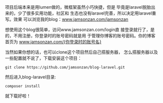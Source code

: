 项目后端本来是用lumen做的，微框架虽然小巧快捷，但是
毕竟是laravel脱胎出来的，少了很多实用功能，社区和
生态也没有laravel完善，所以决定用laravel重写。效果
可以浏览我的blog：www.jamsonzan.com/jamsonzan

想使用这个blog很简单，访问www.jamsonzan.com/login直
接登录就行了，是的，不用注册，你登录时的账号密码就是用
于管理你博客的账号密码。你的博客首页为
www.jamsonzan.com/{你登录时的账号名}

当然如果你想的话，也可以clone这个项目然后自己搭服务器，
怎么搭服务器以及一些配置就不说了，下载安装这个项目：
```
git clone https://github.com/jamsonzan/blog-laravel.git
```
然后进入blog-laravel目录:
```
composer install
```
就下载好啦！
